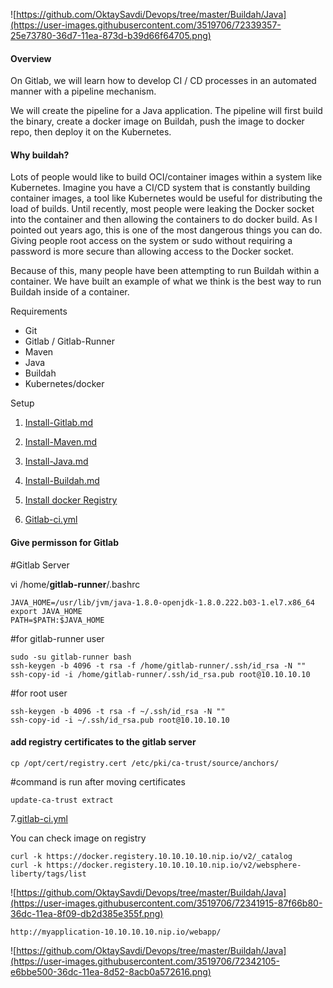 

![https://github.com/OktaySavdi/Devops/tree/master/Buildah/Java](https://user-images.githubusercontent.com/3519706/72339357-25e73780-36d7-11ea-873d-b39d66f64705.png)

#### [](https://github.com/OktaySavdi/Devops/tree/master/Buildah/Java#Overview)Overview

On Gitlab, we will learn how to develop CI / CD processes in an automated manner with a pipeline mechanism.

We will create the pipeline for a Java application. The pipeline will first build the binary, 
create a docker image on Buildah, push the image to docker repo, then deploy it on the Kubernetes.

#### [](https://github.com/OktaySavdi/Devops/tree/master/Buildah/Java#Why_buildah?)Why buildah?
Lots of people would like to build OCI/container images within a system like Kubernetes. Imagine you have a CI/CD system that is constantly building container images, a tool like Kubernetes would be useful for distributing the load of builds. Until recently, most people were leaking the Docker socket into the container and then allowing the containers to do docker build. As I pointed out years ago, this is one of the most dangerous things you can do.  Giving people root access on the system or sudo without requiring a password is more secure than allowing access to the Docker socket.

Because of this, many people have been attempting to run Buildah within a container.  We have built an example of what we think is the best way to run Buildah inside of a container. 

Requirements

 - Git 
 - Gitlab / Gitlab-Runner
 - Maven
 - Java
 - Buildah
 - Kubernetes/docker

Setup

 1. [Install-Gitlab.md](https://github.com/OktaySavdi/Devops/blob/master/Gitlab/Java/DevOps-Project5-Gitlab/Install-Github-Runner.md)

 2. [Install-Maven.md](https://github.com/OktaySavdi/Devops/blob/master/Gitlab/Java/DevOps-Project5-Gitlab/Install-maven.md)
 3. [Install-Java.md](https://github.com/OktaySavdi/Devops/blob/master/Jenkins/Java/DevOps-Project1-Jenkins/Install-Jenkins.md)
 4. [Install-Buildah.md](Buildah.md)
 5. 
    [Install docker Registry](https://github.com/OktaySavdi/Devops/tree/master/Jenkins/Java/DevOps-Project1-Jenkins)
 6. [Gitlab-ci.yml](.gitlab-ci.yml)

#### [](https://github.com/OktaySavdi/Devops/tree/master/Buildah/Java#permission)Give permisson for Gitlab

#Gitlab Server

vi /home/**gitlab-runner**/.bashrc

    JAVA_HOME=/usr/lib/jvm/java-1.8.0-openjdk-1.8.0.222.b03-1.el7.x86_64
    export JAVA_HOME
    PATH=$PATH:$JAVA_HOME

#for  gitlab-runner user

    sudo -su gitlab-runner bash
    ssh-keygen -b 4096 -t rsa -f /home/gitlab-runner/.ssh/id_rsa -N ""
    ssh-copy-id -i /home/gitlab-runner/.ssh/id_rsa.pub root@10.10.10.10 

#for root user

    ssh-keygen -b 4096 -t rsa -f ~/.ssh/id_rsa -N "" 
    ssh-copy-id -i ~/.ssh/id_rsa.pub root@10.10.10.10

#### [](https://github.com/OktaySavdi/Devops/tree/master/Buildah/Java#docker-registery)add registry certificates to the gitlab server

    cp /opt/cert/registry.cert /etc/pki/ca-trust/source/anchors/

#command is run after moving certificates

    update-ca-trust extract

7.[gitlab-ci.yml](.gitlab-ci.yml)


You can check image on registry

    curl -k https://docker.registery.10.10.10.10.nip.io/v2/_catalog
    curl -k https://docker.registery.10.10.10.10.nip.io/v2/websphere-liberty/tags/list
  ![https://github.com/OktaySavdi/Devops/tree/master/Buildah/Java](https://user-images.githubusercontent.com/3519706/72341915-87f66b80-36dc-11ea-8f09-db2d385e355f.png)


    http://myapplication-10.10.10.10.nip.io/webapp/

![https://github.com/OktaySavdi/Devops/tree/master/Buildah/Java](https://user-images.githubusercontent.com/3519706/72342105-e6bbe500-36dc-11ea-8d52-8acb0a572616.png)
